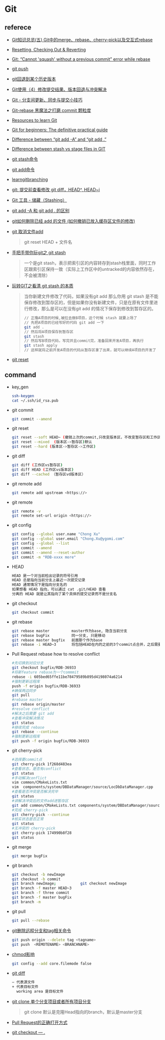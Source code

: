 # Git

## referece

* [Git知识总览(五) Git中的merge、rebase、cherry-pick以及交互式rebase](https://www.cnblogs.com/ludashi/p/8213550.html)
* [Resetting, Checking Out & Reverting](https://www.atlassian.com/git/tutorials/resetting-checking-out-and-reverting)
* [Git: “Cannot 'squash' without a previous commit” error while rebase](https://stackoverflow.com/questions/39595034/git-cannot-squash-without-a-previous-commit-error-while-rebase)
* [git push](https://www.atlassian.com/git/tutorials/syncing/git-push)
* [git回退到某个历史版本](https://www.cnblogs.com/duanweishi/p/7834364.html)
* [Git使用（4）修改提交结果、版本回退与冲突解决](https://blog.csdn.net/Kevin_cc98/article/details/78313113)
* [Git - 分支间更新、同步与提交小技巧](https://www.jianshu.com/p/86fdfc4fc114?utm_source=oschina-app)
* [Git-rebase 黑魔法之打磨 commit 颗粒度](https://blog.csdn.net/qq_32452623/article/details/79475057)
* [Resources to learn Git](http://try.github.io/)
* [Git for beginners: The definitive practical guide](https://stackoverflow.com/questions/315911/git-for-beginners-the-definitive-practical-guide)
* [Difference between “git add -A” and “git add .”](https://stackoverflow.com/questions/572549/difference-between-git-add-a-and-git-add)
* [Difference between stash vs stage files in GIT](https://stackoverflow.com/questions/31596869/difference-between-stash-vs-stage-files-in-git)
* [git stash命令](https://www.yiibai.com/git/git_stash.html)
* [git add命令](https://www.yiibai.com/git/git_add.html)
* [learngitbranching](https://learngitbranching.js.org/)
* [git: 提交前查看修改 git diff，HEAD^, HEAD~i](https://blog.csdn.net/gw569453350game/article/details/46998395)
* [Git 工具 - 储藏（Stashing）](https://git-scm.com/book/zh/v1/Git-%E5%B7%A5%E5%85%B7-%E5%82%A8%E8%97%8F%EF%BC%88Stashing%EF%BC%89)
* [git add -A 和 git add . 的区别](https://www.cnblogs.com/skura23/p/5859243.html)
* [git如何删除已经 add 的文件 (如何撤销已放入缓存区文件的修改)](https://blog.csdn.net/Kiss_The_sky/article/details/77921206)
* [git 取消文件add](https://blog.csdn.net/wukai_std/article/details/79025130)
  >git reset HEAD + 文件名

* [手把手带你玩git之 git stash](https://www.jianshu.com/p/0884ee3caa08)
  >一个是git stash，表示把索引区的内容转存到stash栈里面，同时工作区跟索引区保持一致（实际上工作区中的untracked的内容依然存在，不会被清除）

* [玩转GIT之看清 git stash 的本质](https://blog.csdn.net/AndyNikolas/article/details/79906132)
  >当你新建文件修改了代码，如果没有git add 那么你用 git stash 是不能保存修改到暂存区的，但是如果你没有新建文件，只是在原有文件里进行修改，那么是可以在没有git add 的情况下保存到修改到暂存区的。
  >
  >```bash
  >// 正撸A项目的时候,被拉去做B项目，这个时候 stash 就要上场了
  >// 先把A项目的已经写好的代码 git add 一下
  >git add .
  >// 然后将A项目保存到暂存区
  >git stash
  >// 然后写B项目代码，写完并且commit完，准备回来开发A项目，再执行
  >git stash apply
  >// 这样就将之前开发A项目的代码从暂存区拿了出来，就可以继续A项目的开发了
  >```
* [git reset](https://git-scm.com/book/zh/v2/Git-%E5%B7%A5%E5%85%B7-%E9%87%8D%E7%BD%AE%E6%8F%AD%E5%AF%86)

## command

* key_gen

  ```bash
  ssh-keygen
  cat ~/.ssh/id_rsa.pub
  ```

* git commit

  ```bash
  git commit --amend
  ```

* git reset

  ```bash
  git reset --soft HEAD~ (撤销上次的commit,只改变版本区，不改变暂存区和工作区)
  git reset --mixed  (版本区->暂存区)默认
  git reset --hard (版本区->暂存区->工作区)
  ```

* git diff

  ```bash
  git diff (工作区vs暂存区)
  git diff HEAD (工作区vs版本区)
  git diff --cached （暂存区vd版本区）
  ```

* git remote add

  ```bash
  git remote add upstream <https://>
  ```

* git remote

  ```bash
  git remote -v
  git remote set-url origin <https://>
  ```

* git config

  ```bash
  git config --global user.name "Chong Xu"
  git config --global user.email "Chong.Xu@ygomi.com"
  git config --global --list
  git commit --amend
  git commit --amend --reset-author
  git commit -m "RDB-xxxx more"
  ```

* HEAD

  ```bash
  HEAD 是一个对当前检出记录的符号引用
  HEAD 总是指向当前分支上最近一次提交记录
  HEAD 通常情况下是指向分支名的
  如果想看 HEAD 指向，可以通过 cat .git/HEAD 查看
  分离的 HEAD 就是让其指向了某个具体的提交记录而不是分支名
  ```

* git checkout

  ```bash
  git checkout commit
  ```

* git rebase

  ```bash
  git rebase master          master作为base, 隐含当前分支
  git rebase bugFix          同一分支, 只是移动
  git rebase master bugfix   前面那个作为base
  git rebase -i HEAD~3       将包括HEAD在内的之前的3个commit点合并，之后需要`git log` 查看，`git push origin "分支名" -f`
  ```

* Pull Request rebase how to resolve conflict

  ```bash
  #先切换到对应分支
  git checkout bugfix/RDB-36933
  #将新feature rebase为一个commmit
  rebase -i 605bed65ffe11be78479589b895d4198074a6214
  #强制更新远程库
  push -f origin bugfix/RDB-36933
  #确保两边同步
  git pull
  #rebase master
  git rebase origin/master
  #resolve conflict  
  #解决之后需要 git add
  #查看冲突解决情况
  git status
  #继续完成 rebase
  git rebase --continue
  #强制更新远程库  
  git push -f origin bugfix/RDB-36933
  ```

* git cherry-pick

  ```bash
  #选择要commit点
  git cherry-pick 1f268d483ea
  #查看状态，是否有conflict
  git status
  #手动解决conflict
  vim common/CMakeLists.txt
  vim  components/system/DBDataManager/source/LocDbDataManager.cpp
  #查看是否冲突是否解决完毕
  git status
  #讲解决冲突后的文件add进暂存区
  git add common/CMakeLists.txt components/system/DBDataManager/source/LocDbDataManager.cpp
  #完成 cherry-pick
  git cherry-pick --continue
  #核实状态是否正常
  git status
  #无冲突的 cherry-pick
  git cherry-pick 174990b8f28
  git status
  ```

* git merge

  ```bash
  git merge bugFix
  ```

* git branch

  ```bash
  git checkout -b newImage
  git checkout -b commit
  git branch newImage;           git checkout newImage
  git branch -f master HEAD~3
  git branch -f three commit
  git branch -f master bugFix
  git branch -m
  ```

* git pull

  ```bash
  git pull --rebase
  ```

* [git删除远程分支和tag相关命令](https://blog.csdn.net/wulove52/article/details/52357108)

  ```bash
  git push origin --delete tag <tagname>
  git push  <REMOTENAME> <BRANCHNAME>
  ```

* [chmod影响](https://blog.csdn.net/ai2000ai/article/details/79628896)

  ```bash
  git config --add core.filemode false
  ```

* [git diff](https://blog.csdn.net/u013061183/article/details/76405531)

  ```bash
  — 代表源文件
  + 代表目标文件
    working area 是目标文件
  ```

* [git clone 单个分支项目或者所有项目分支](https://blog.csdn.net/she_lock/article/details/79453484)
  >git clone 默认是克隆Head指向的branch，默认是master分支
* [Pull Request的正确打开方式](https://blog.csdn.net/zhangdaiscott/article/details/17438153)
* [git checkout — .](https://stackoverflow.com/questions/41101998/git-checkout-vs-git-checkout)
